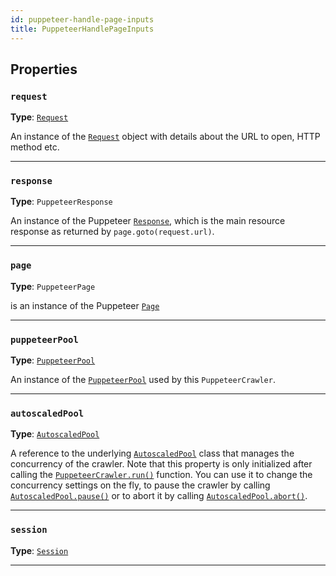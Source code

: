 ```yaml
---
id: puppeteer-handle-page-inputs
title: PuppeteerHandlePageInputs
---
```


<a name="puppeteerhandlepageinputs"></a>

## Properties

### `request`

**Type**: [`Request`](/docs/api/request)

An instance of the [`Request`](/docs/api/request) object with details about the URL to open, HTTP method etc.

---

### `response`

**Type**: `PuppeteerResponse`

An instance of the Puppeteer [`Response`](https://pptr.dev/#?product=Puppeteer&show=api-class-response), which is the main resource response as
returned by `page.goto(request.url)`.

---

### `page`

**Type**: `PuppeteerPage`

is an instance of the Puppeteer [`Page`](https://pptr.dev/#?product=Puppeteer&show=api-class-page)

---

### `puppeteerPool`

**Type**: [`PuppeteerPool`](/docs/api/puppeteer-pool)

An instance of the [`PuppeteerPool`](/docs/api/puppeteer-pool) used by this `PuppeteerCrawler`.

---

### `autoscaledPool`

**Type**: [`AutoscaledPool`](/docs/api/autoscaled-pool)

A reference to the underlying [`AutoscaledPool`](/docs/api/autoscaled-pool) class that manages the concurrency of the crawler. Note that this property
is only initialized after calling the [`PuppeteerCrawler.run()`](/docs/api/puppeteer-crawler#run) function. You can use it to change the concurrency
settings on the fly, to pause the crawler by calling [`AutoscaledPool.pause()`](/docs/api/autoscaled-pool#pause) or to abort it by calling
[`AutoscaledPool.abort()`](/docs/api/autoscaled-pool#abort).

---

### `session`

**Type**: [`Session`](/docs/api/session)

---
